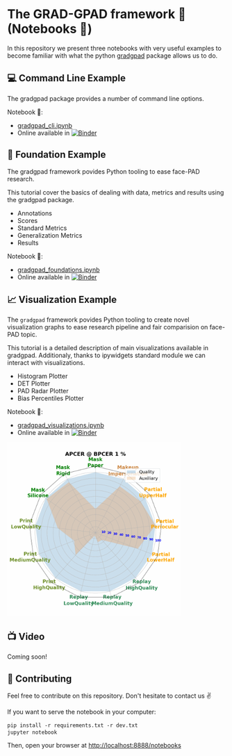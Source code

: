 # The GRAD-GPAD framework 🗿 (Notebooks 📔)

In this repository we present three notebooks with very useful examples to become familiar with what the python [gradgpad](https://github.com/acostapazo/gradgpad) package allows us to do.

## 💻 Command Line Example  

The gradgpad package provides a number of command line options.

Notebook 📔:
* [gradgpad_cli.ipynb](gradgpad_cli.ipynb)
* Online available in [![Binder](https://mybinder.org/badge_logo.svg)](https://mybinder.org/v2/gh/acostapazo/gradgpad-notebooks/HEAD?filepath=gradgpad_cli.ipynb)

## 🏫 Foundation Example 

The gradgpad framework povides Python tooling to ease face-PAD research.

This tutorial cover the basics of dealing with data, metrics and results using the gradgpad package.

* Annotations
* Scores
* Standard Metrics
* Generalization Metrics
* Results

Notebook 📔:
* [gradgpad_foundations.ipynb](gradgpad_foundations.ipynb)
* Online available in [![Binder](https://mybinder.org/badge_logo.svg)](https://mybinder.org/v2/gh/acostapazo/gradgpad-notebooks/HEAD?filepath=gradgpad_foundations.ipynb)

## 📈 Visualization Example 

The `gradgpad` framework povides Python tooling to create novel visualization graphs to ease research pipeline and fair comparision on face-PAD topic.

This tutorial is a detailed description of main visualizations available in gradgpad. Additionaly, thanks to ipywidgets standard module we can interact with visualizations.

* Histogram Plotter
* DET Plotter
* PAD Radar Plotter
* Bias Percentiles Plotter

Notebook 📔:
* [gradgpad_visualizations.ipynb](gradgpad_visualizations.ipynb)
* Online available in [![Binder](https://mybinder.org/badge_logo.svg)](https://mybinder.org/v2/gh/acostapazo/gradgpad-notebooks/HEAD?filepath=gradgpad_visualizations.ipynb)

<img src="https://github.com/acostapazo/gradgpad/blob/master/samples/pad_radar.gif" alt="PAD-Radar Example" width="400"/>

## 📺 Video

Coming soon!

## 🤔 Contributing

Feel free to contribute on this repository. Don't hesitate to contact us :v:


If you want to serve the notebook in your computer:

````console
pip install -r requirements.txt -r dev.txt
jupyter notebook
````

Then, open your browser at [http://localhost:8888/notebooks](http://localhost:8888/notebooks)
